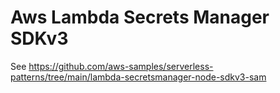 # Aws Lambda Secrets Manager  SDKv3

See https://github.com/aws-samples/serverless-patterns/tree/main/lambda-secretsmanager-node-sdkv3-sam